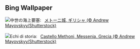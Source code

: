 ## Bing Wallpaper
![](https://www.bing.com/th?id=OHR.MethoniCastle_JA-JP3234736349_UHD.jpg&w=1000)中世の海上要塞:&nbsp;&ensp;[メトーニ城, ギリシャ (© Andrew Mayovskyy/Shutterstock)](https://www.bing.com/th?id=OHR.MethoniCastle_JA-JP3234736349_UHD.jpg)
<br><br/>
![](https://www.bing.com/th?id=OHR.MethoniCastle_IT-IT2567271010_UHD.jpg&w=1000)Echi di storia:&nbsp;&ensp;[Castello Methoni, Messenia, Grecia (© Andrew Mayovskyy/Shutterstock)](https://www.bing.com/th?id=OHR.MethoniCastle_IT-IT2567271010_UHD.jpg)
<br><br/>
